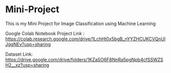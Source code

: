 # Mini-Project
This is my Mini Project for Image Classification using Machine Learning


Google Colab Notebook Project Link : https://colab.research.google.com/drive/1LchHt0x5bgB_nYYZHCUKCVQnUlJggNEv?usp=sharing

Dataset Link: https://drive.google.com/drive/folders/1KZaSO6F8NnRa5pgNpb4cfSSWZSH2__xz?usp=sharing
